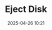 ---
layout: post
title: Eject Disk
date: 2025-04-26 10:21
categories: reading
external_url: https://brilliantcrank.com/eject-disk/
---